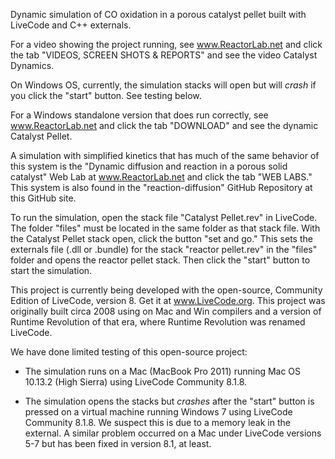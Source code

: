Dynamic simulation of CO oxidation in a porous catalyst pellet built with LiveCode and C++ externals.

For a video showing the project running, see www.ReactorLab.net and click the tab "VIDEOS, SCREEN SHOTS & REPORTS" and see the video Catalyst Dynamics.

On Windows OS, currently, the simulation stacks will open but will *crash* if you click the "start" button. See testing below. 

For a Windows standalone version that does run correctly, see www.ReactorLab.net and click the tab "DOWNLOAD" and see the dynamic Catalyst Pellet. 

A simulation with simplified kinetics that has much of the same behavior of this system is the "Dynamic diffusion and reaction in a porous solid catalyst" Web Lab at www.ReactorLab.net and click the tab "WEB LABS." This system is also found in the "reaction-diffusion" GitHub Repository at this GitHub site. 

To run the simulation, open the stack file "Catalyst Pellet.rev" in LiveCode. The folder "files" must be located in the same folder as that stack file. With the Catalyst Pellet stack open, click the button "set and go." This sets the externals file (.dll or .bundle) for the stack "reactor pellet.rev" in the "files" folder and opens the reactor pellet stack. Then click the "start" button to start the simulation.

This project is currently being developed with the open-source, Community Edition of LiveCode, version 8. Get it at www.LiveCode.org. This project was originally built circa 2008 using on Mac and Win compilers and a version of Runtime Revolution of that era, where Runtime Revolution was renamed LiveCode. 

We have done limited testing of this open-source project:

* The simulation runs on a Mac (MacBook Pro 2011) running Mac OS 10.13.2 (High Sierra) using LiveCode Community 8.1.8.

* The simulation opens the stacks but *crashes* after the "start" button is pressed on a virtual machine running Windows 7 using LiveCode Community 8.1.8. We  suspect this is due to a memory leak in the external. A similar problem occurred on a Mac under LiveCode versions 5-7 but has been fixed in version 8.1, at least.

